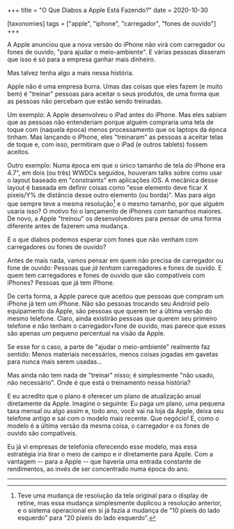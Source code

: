 +++
title = "O Que Diabos a Apple Está Fazendo?"
date = 2020-10-30

[taxonomies]
tags = ["apple", "iphone", "carregador", "fones de ouvido"]
+++

A Apple anunciou que a nova versão do iPhone não virá com carregador ou fones
de ouvido, "para ajudar o meio-ambiente". E várias pessoas disseram que isso é
só para a empresa ganhar mais dinheiro.

Mas talvez tenha algo a mais nessa história.

<!-- more -->

Apple não é uma empresa burra. Umas das coisas que eles fazem (e muito bem) é
"treinar" pessoas para aceitar o seus produtos, de uma forma que as pessoas não
percebam que estão sendo treinadas.

Um exemplo: A Apple desenvolveu o iPad antes do iPhone. Mas eles sabiam que as
pessoas não entenderiam porque alguém compraria uma tela de toque com (naquela
época) menos processamento que os laptops da época tinham. Mas lançando o
iPhone, eles "treinaram" as pessoas a aceitar telas de toque e, com isso,
permitiram que o iPad (e outros tablets) fossem aceitos.

Outro exemplo: Numa época em que o único tamanho de tela do iPhone era 4.7", em
dois (ou três) WWDCs seguidos, houveram talks sobre como usar o layout baseado
em "constraints" em aplicações iOS. A mecânica desse layout é baseada em
definir coisas como "esse elemento deve ficar X pixeis/Y% de distância desse
outro elemento (ou borda)". Mas para algo que sempre teve a mesma resolução[^1]
e o mesmo tamanho, por que alguém usaria isso? O motivo foi o lançamento de
iPhones com tamanhos maiores. De novo, a Apple "treinou" os desenvolvedores
para pensar de uma forma diferente antes de fazerem uma mudança.

E o que diabos podemos esperar com fones que não venham com carregadores ou
fones de ouvido?

Antes de mais nada, vamos pensar em quem não precisa de carregador ou fone de
ouvido: Pessoas que *já tenham* carregadores e fones de ouvido. E quem tem
carregadores e fones de ouvido que são compatíveis com iPhones? Pessoas que já
tem iPhone.

De certa forma, a Apple parece que aceitou que pessoas que compram um iPhone já
tem um iPhone. Não são pessoas trocando seu Android pelo equipamento da Apple,
são pessoas que querem ter a última versão do mesmo telefone. Claro, ainda
existirão pessoas que querem seu primeiro telefone e não tenham o
carregador+fone de ouvido, mas parece que esses são apenas um pequeno
percentual na visão da Apple.

Se esse for o caso, a parte de "ajudar o meio-ambiente" realmente faz sentido:
Menos materiais necessários, menos coisas jogadas em gavetas para nunca mais
serem usadas...

Mas ainda não tem nada de "treinar" nisso; é simplesmente "não usado, não
necessário". Onde é que está o treinamento nessa história?

E eu acredito que o plano é oferecer um plano de atualização anual diretamente
da Apple. Imagine o seguinte: Eu paga um plano, uma pequena taxa mensal ou algo
assim e, todo ano, você vai na loja da Apple, deixa seu telefone antigo e sai
com o modelo mais recente. Que negócio! E, como o modelo é a última versão da
mesma coisa, o carregador e os fones de ouvido são compatíveis.

Eu já vi empresas de telefonia oferecendo esse modelo, mas essa estratégia iria
tirar o meio de campo e ir diretamente para Apple. Com a vantagem -- para a
Apple -- que haveria uma entrada constante de rendimentos, ao invés de ser
concentrado numa época do ano.

---

[^1]: Teve uma mudança de resolução da tela original para o display de retine,
  mas essa mudança simplesmente duplicou a resolução anterior, e o sistema
  operacional em si já fazia a mudança de "10 pixeis do lado esquerdo" para "20
  pixeis do lado esquerdo".

<!--
vim:spelllang=pt:
-->
